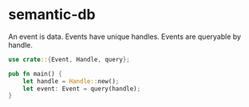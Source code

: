 # semantic-db

An event is data. Events have unique handles. Events are queryable by handle.

```rust
use crate::{Event, Handle, query};

pub fn main() {
    let handle = Handle::new();
    let event: Event = query(handle);
}
```